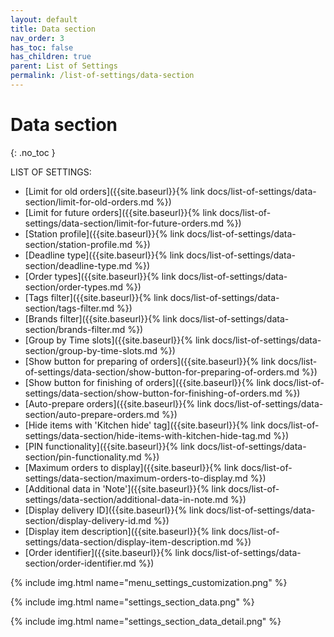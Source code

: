 ```yaml
---
layout: default
title: Data section
nav_order: 3
has_toc: false
has_children: true
parent: List of Settings
permalink: /list-of-settings/data-section
---
```


# Data section
{: .no_toc }

LIST OF SETTINGS:
- [Limit for old orders]({{site.baseurl}}{% link docs/list-of-settings/data-section/limit-for-old-orders.md %})
- [Limit for future orders]({{site.baseurl}}{% link docs/list-of-settings/data-section/limit-for-future-orders.md %})
- [Station profile]({{site.baseurl}}{% link docs/list-of-settings/data-section/station-profile.md %})
- [Deadline type]({{site.baseurl}}{% link docs/list-of-settings/data-section/deadline-type.md %})
- [Order types]({{site.baseurl}}{% link docs/list-of-settings/data-section/order-types.md %})
- [Tags filter]({{site.baseurl}}{% link docs/list-of-settings/data-section/tags-filter.md %})
- [Brands filter]({{site.baseurl}}{% link docs/list-of-settings/data-section/brands-filter.md %})
- [Group by Time slots]({{site.baseurl}}{% link docs/list-of-settings/data-section/group-by-time-slots.md %})
- [Show button for preparing of orders]({{site.baseurl}}{% link docs/list-of-settings/data-section/show-button-for-preparing-of-orders.md %})
- [Show button for finishing of orders]({{site.baseurl}}{% link docs/list-of-settings/data-section/show-button-for-finishing-of-orders.md %})
- [Auto-prepare orders]({{site.baseurl}}{% link docs/list-of-settings/data-section/auto-prepare-orders.md %})
- [Hide items with 'Kitchen hide' tag]({{site.baseurl}}{% link docs/list-of-settings/data-section/hide-items-with-kitchen-hide-tag.md %})
- [PIN functionality]({{site.baseurl}}{% link docs/list-of-settings/data-section/pin-functionality.md %})
- [Maximum orders to display]({{site.baseurl}}{% link docs/list-of-settings/data-section/maximum-orders-to-display.md %})
- [Additional data in 'Note']({{site.baseurl}}{% link docs/list-of-settings/data-section/additional-data-in-note.md %})
- [Display delivery ID]({{site.baseurl}}{% link docs/list-of-settings/data-section/display-delivery-id.md %})
- [Display item description]({{site.baseurl}}{% link docs/list-of-settings/data-section/display-item-description.md %})
- [Order identifier]({{site.baseurl}}{% link docs/list-of-settings/data-section/order-identifier.md %})

{% include img.html name="menu_settings_customization.png" %}

{% include img.html name="settings_section_data.png" %}

{% include img.html name="settings_section_data_detail.png" %}